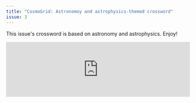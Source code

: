 ```yaml
---
title: "CosmoGrid: Astronomoy and astrophysics-themed crossword"
issue: 3
---
```


This issue's crossword is based on astronomy and astrophysics. Enjoy!

<iframe class="crossword-iframe" allow="web-share; fullscreen" style="border:none; width: 100% !important; position: static;display: block !important; margin: 0 !important;" src="https://puzzleme.amuselabs.com/pmm/crossword?id=0d6d9c91&set=0f2008d8845731e3634527c9ceec252c915a083f82d229222a91210aa3df1ddc&embed=1" aria-label="Puzzle Me Game"> </iframe>
